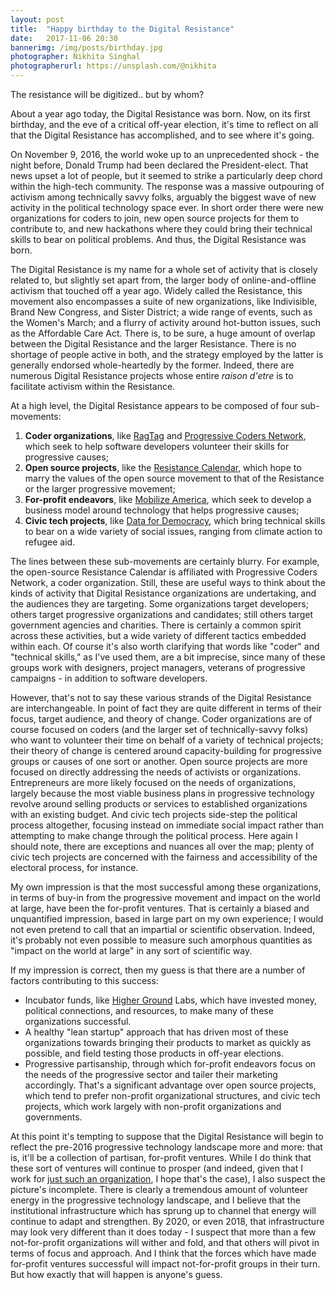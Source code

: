 ```yaml
---
layout: post
title:  "Happy birthday to the Digital Resistance"
date:   2017-11-06 20:30
bannerimg: /img/posts/birthday.jpg
photographer: Nikhita Singhal
photographerurl: https://unsplash.com/@nikhita
---
```


The resistance will be digitized.. but by whom?

About a year ago today, the Digital Resistance was born. Now, on its first birthday, and the eve of a critical off-year election, it's time to reflect on all that the Digital Resistance has accomplished, and to see where it's going.

On November 9, 2016, the world woke up to an unprecedented shock - the night before, Donald Trump had been declared the President-elect. That news upset a lot of people, but it seemed to strike a particularly deep chord within the high-tech community. The response was a massive outpouring of activism among technically savvy folks, arguably the biggest wave of new activity in the political technology space ever. In short order there were new organizations for coders to join, new open source projects for them to contribute to, and new hackathons where they could bring their technical skills to bear on political problems. And thus, the Digital Resistance was born.

The Digital Resistance is my name for a whole set of activity that is closely related to, but slightly set apart from, the larger body of online-and-offline activism that touched off a year ago. Widely called the Resistance, this movement also encompasses a suite of new organizations, like Indivisible, Brand New Congress, and Sister District; a wide range of events, such as the Women's March; and a flurry of activity around hot-button issues, such as the Affordable Care Act. There is, to be sure, a huge amount of overlap between the Digital Resistance and the larger Resistance. There is no shortage of people active in both, and the strategy employed by the latter is generally endorsed whole-heartedly by the former. Indeed, there are numerous Digital Resistance projects whose entire _raison d'etre_ is to facilitate activism within the Resistance.

At a high level, the Digital Resistance appears to be composed of four sub-movements:

1. **Coder organizations**, like [RagTag](https://ragtag.org/) and [Progressive Coders Network](https://www.progcode.org/), which seek to help software developers volunteer their skills for progressive causes;
2. **Open source projects**, like the [Resistance Calendar](https://www.resistancecalendar.org/), which hope to marry the values of the open source movement to that of the Resistance or the larger progressive movement;
3. **For-profit endeavors**, like [Mobilize America](https://www.mobilizeamerica.io/), which seek to develop a business model around technology that helps progressive causes;
4. **Civic tech projects**, like [Data for Democracy](http://datafordemocracy.org/), which bring technical skills to bear on a wide variety of social issues, ranging from climate action to refugee aid.

The lines between these sub-movements are certainly blurry. For example, the open-source Resistance Calendar is affiliated with Progressive Coders Network, a coder organization. Still, these are useful ways to think about the kinds of activity that Digital Resistance organizations are undertaking, and the audiences they are targeting. Some organizations target developers; others target progressive organizations and candidates; still others target government agencies and charities. There is certainly a common spirit across these activities, but a wide variety of different tactics embedded within each. Of course it's also worth clarifying that words like "coder" and "technical skills," as I've used them, are a bit imprecise, since many of these groups work with designers, project managers, veterans of progressive campaigns - in addition to software developers.

However, that's not to say these various strands of the Digital Resistance are interchangeable. In point of fact they are quite different in terms of their focus, target audience, and theory of change. Coder organizations are of course focused on coders (and the larger set of technically-savvy folks) who want to volunteer their time on behalf of a variety of technical projects; their theory of change is centered around capacity-building for progressive groups or causes of one sort or another. Open source projects are more focused on directly addressing the needs of activists or organizations. Entrepreneurs are more likely focused on the needs of organizations, largely because the most viable business plans in progressive technology revolve around selling products or services to established organizations with an existing budget. And civic tech projects side-step the political process altogether, focusing instead on immediate social impact rather than attempting to make change through the political process. Here again I should note, there are exceptions and nuances all over the map; plenty of civic tech projects are concerned with the fairness and accessibility of the electoral process, for instance.

My own impression is that the most successful among these organizations, in terms of buy-in from the progressive movement and impact on the world at large, have been the for-profit ventures. That is certainly a biased and unquantified impression, based in large part on my own experience; I would not even pretend to call that an impartial or scientific observation. Indeed, it's probably not even possible to measure such amorphous quantities as "impact on the world at large" in any sort of scientific way.

If my impression is correct, then my guess is that there are a number of factors contributing to this success:

* Incubator funds, like [Higher Ground](https://www.highergroundlabs.com/) Labs, which have invested money, political connections, and resources, to make many of these organizations successful.
* A healthy "lean startup" approach that has driven most of these organizations towards bringing their products to market as quickly as possible, and field testing those products in off-year elections.
* Progressive partisanship, through which for-profit endeavors focus on the needs of the progressive sector and tailer their marketing accordingly. That's a significant advantage over open source projects, which tend to prefer non-profit organizational structures, and civic tech projects, which work largely with non-profit organizations and governments.

At this point it's tempting to suppose that the Digital Resistance will begin to reflect the pre-2016 progressive technology landscape more and more: that is, it'll be a collection of partisan, for-profit ventures. While I do think that these sort of ventures will continue to prosper (and indeed, given that I work for [just such an organization](https://www.ngpvan.com), I hope that's the case), I also suspect the picture's incomplete. There is clearly a tremendous amount of volunteer energy in the progressive technology landscape, and I believe that the institutional infrastructure which has sprung up to channel that energy will continue to adapt and strengthen. By 2020, or even 2018, that infrastructure may look very different than it does today - I suspect that more than a few not-for-profit organizations will wither and fold, and that others will pivot in terms of focus and approach. And I think that the forces which have made for-profit ventures successful will impact not-for-profit groups in their turn. But how exactly that will happen is anyone's guess.